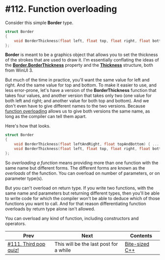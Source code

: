 # #112. Function overloading

Consider this simple **Border** type.

```cpp
struct Border
{
    void BorderThickness(float left, float top, float right, float bottom) { ... }
};
```

**Border** is meant to be a graphics object that allows you to set the thickness of the strokes that are used to draw it. I'm essentially conflating the ideas of the [**Border.BorderThickness**](https://docs.microsoft.com/windows/winui/api/microsoft.ui.xaml.controls.border.borderthickness) property and the [**Thickness**](https://docs.microsoft.com/windows/winui/api/microsoft.ui.xaml.thickness) structure, both from WinUI 3.

But much of the time in practice, you'll want the same value for left and right. And the same value for top and bottom. To make it easier to use, and less error-prone, let's have a version of the **BorderThickness** function that takes four values, and another version that takes only two (one value for both left and right; and another value for both top and bottom). And we don't even have to give different names to the two versions. Because [function overloading](https://docs.microsoft.com/cpp/cpp/function-overloading) allows us to give both versions the same name, as long as the compiler can tell them apart.

Here's how that looks.

```cpp
struct Border
{
    void BorderThickness(float leftAndRight, float topAndBottom) { ... }
    void BorderThickness(float left, float top, float right, float bottom) { ... }
};
```

So *overloading a function* means providing more than one function with the same name but different forms. The different forms are known as the *overloads* of the function. You can overload on number of parameters, or on parameter type(s).

But you can't overload on return type. If you write two functions, with the same name and parameters but returning different types, then you'll be able to write code for which the compiler won't be able to deduce which of those functions you want to call. And for that reason differentiating function overloads by return type alone isn't allowed.

You can overload any kind of function, including constructors and operators.

|Prev|Next|Contents|
|-|-|-|
|[#111. Third pop quiz!](111.md)|This will be the last post for a while|[Bite-sized C++](../README.md)|
